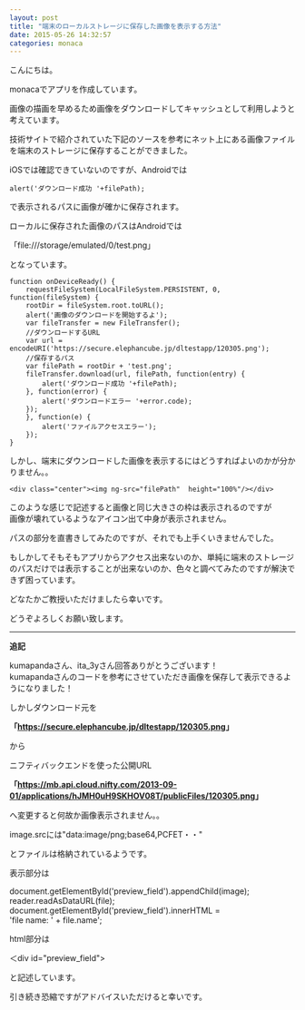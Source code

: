 ```yaml
---
layout: post
title: "端末のローカルストレージに保存した画像を表示する方法"
date: 2015-05-26 14:32:57
categories: monaca
---
```

<p>こんにちは。</p>

<p>monacaでアプリを作成しています。</p>

<p>画像の描画を早めるため画像をダウンロードしてキャッシュとして利用しようと考えています。</p>

<p>技術サイトで紹介されていた下記のソースを参考にネット上にある画像ファイルを端末のストレージに保存することができました。</p>

<p>iOSでは確認できていないのですが、Androidでは</p>

<pre><code>alert('ダウンロード成功 '+filePath);
</code></pre>

<p>で表示されるパスに画像が確かに保存されます。</p>

<p>ローカルに保存された画像のパスはAndroidでは</p>

<p>「file:///storage/emulated/0/test.png」</p>

<p>となっています。</p>

<pre><code>function onDeviceReady() {
    requestFileSystem(LocalFileSystem.PERSISTENT, 0, function(fileSystem) {
    rootDir = fileSystem.root.toURL();
    alert('画像のダウンロードを開始するよ');
    var fileTransfer = new FileTransfer();
    //ダウンロードするURL
    var url = encodeURI('https://secure.elephancube.jp/dltestapp/120305.png');
    //保存するパス
    var filePath = rootDir + 'test.png';
    fileTransfer.download(url, filePath, function(entry) {
        alert('ダウンロード成功 '+filePath);
    }, function(error) {
        alert('ダウンロードエラー '+error.code);
    });
    }, function(e) {
        alert('ファイルアクセスエラー');
    });
}
</code></pre>

<p>しかし、端末にダウンロードした画像を表示するにはどうすればよいのかが分かりません。。</p>

<pre><code>&lt;div class="center"&gt;&lt;img ng-src="filePath"  height="100%"/&gt;&lt;/div&gt;
</code></pre>

<p>このような感じで記述すると画像と同じ大きさの枠は表示されるのですが<br>
画像が壊れているようなアイコン出て中身が表示されません。</p>

<p>パスの部分を直書きしてみたのですが、それでも上手くいきませんでした。</p>

<p>もしかしてそもそもアプリからアクセス出来ないのか、単純に端末のストレージのパスだけでは表示することが出来ないのか、色々と調べてみたのですが解決できず困っています。</p>

<p>どなたかご教授いただけましたら幸いです。</p>

<p>どうぞよろしくお願い致します。</p>

<hr>

<p><strong>追記</strong></p>

<p>kumapandaさん、ita_3yさん回答ありがとうございます！<br>
kumapandaさんのコードを参考にさせていただき画像を保存して表示できるようになりました！</p>

<p>しかしダウンロード元を</p>

<p><strong>「<a href="https://secure.elephancube.jp/dltestapp/120305.png" rel="nofollow">https://secure.elephancube.jp/dltestapp/120305.png</a>」</strong></p>

<p>から</p>

<p>ニフティバックエンドを使った公開URL</p>

<p><strong>「<a href="https://mb.api.cloud.nifty.com/2013-09-01/applications/hJMH0uH9SKHOV08T/publicFiles/120305.png" rel="nofollow">https://mb.api.cloud.nifty.com/2013-09-01/applications/hJMH0uH9SKHOV08T/publicFiles/120305.png</a>」</strong></p>

<p>へ変更すると何故か画像表示されません。。</p>

<p>image.srcには"data:image/png;base64,PCFET・・"</p>

<p>とファイルは格納されているようです。</p>

<p>表示部分は</p>

<p>document.getElementById('preview_field').appendChild(image);<br>
 reader.readAsDataURL(file); <br>
 document.getElementById('preview_field').innerHTML =<br>
 'file name: ' + file.name';</p>

<p>html部分は</p>

<p>＜div id="preview_field">

<p>と記述しています。</p>

<p>引き続き恐縮ですがアドバイスいただけると幸いです。</p>
